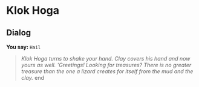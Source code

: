 # Klok Hoga
## Dialog

**You say:** `Hail`



>*Klok Hoga turns to shake your hand.  Clay covers his hand and now yours as well. 'Greetings!  Looking for treasures? There is no greater treasure than the one a lizard creates for itself from the mud and the clay.*
end





